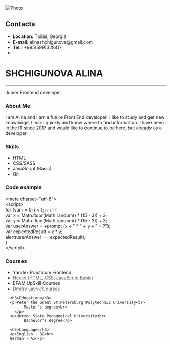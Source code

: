 <!DOCTYPE html>
<html>
<head>
<title>Shchigunova CV</title>
<link rel="stylesheet" href="style.css">
</head>
<body>
  <p><img src="../123.jpeg" alt="Photo" class="photo"></p>
  <div class="background"></div>
  <div class="rectangle"></div>
  <div class="box">
	<div class="contacts">
    <h2>Contacts</h2>
      <ul>
    	  <li><span><strong><span class="leftside">Location:</strong><span class="leftside"> Tbilisi, Georgia</span></li>
        <li><span><strong><span class="leftside">E-mail:</strong><span class="leftside"> alinashchigunova@gmail.com</span></li>
        <li><span><strong><span class="leftside">Tel.:</strong><span class="leftside"> +995(599)328417</span></li>
        <li><span><strong><span class="leftside"><a href="https://github.com/AShchigunova" style="color: white" target="_blank"><span class="leftside"> GitHub</a></strong></span></li>
      </ul>
  </div>
  </div>
  <div class="intro">
		<h1><strong>SHCHIGUNOVA ALINA</strong></h1>
    <hr>
		  <p>Junior Frontend developer</p>
    </hr>
		<h3>About Me</h3>
    <p>I am Alina and I am a future Front End developer. I like to study and get new knowledge. I learn quickly and know where to find information. I have been in the IT since 2017 and would like to continue to be here, but already as a developer.</p>
  </div>
  <div class="skills">
    <h3>Skills</h3>
      <ul>
        <li><span>HTML</span></li>
        <li><span>CSS/SASS</span></li>
        <li><span>JavaScript (Basic)</span></li>
        <li><span>Git</span></li>
      </ul>
  </div>
  <div class ="code">
    <h3>Code example</h3>

  <p> 
      &lt;meta charset="utf-8"&gt;<br/>
      &lt;script&gt;<br/>
      for (var i = 0; i < 1; i++) {<br/>
      var x = Math.floor(Math.random() * (15 - 3)) + 3;<br/>
      var y = Math.floor(Math.random() * (15 - 3)) + 3;<br/>
      var userAnswer = +prompt (x + " * " + y + " = ?");<br/>
      var expectedResult = x * y;<br/>
      alert(userAnswer == expectedResult);<br/>
      }<br/>
      &lt;/script&gt;<br/>
  </p>
  </div>

  <div class="education">
      <h3>Courses</h3>
      <p> 
	      <ul>
	        <li><span>Yandex Practicum Frontend</span></li>
	        <li><span><a href="https://ru.code-basics.com" style="color: #595959" target="_blank">Hexlet (HTML, CSS, JavaScript Basic)</a></span></li>
	        <li><span>EPAM UpSkill Courses</span></li>
	        <li><span><a href="https://dmitrylavrik.ru" style="color: #595959" target="_blank">Dmitry Lavrik Courses</a></span></li>
       </ul>
      </p>

      <h3>Education</h3>
      <p>Peter the Great St.Petersburg Polytechnic University<br>
	        Master's degree<br>
	    </p>
      <p>Herzen State Pedagogical University<br>
	        Bachelor's degree</p>
  
      <h3>Language</h3>
      <p>English - B2<br>
      German - A1</p>
  </div>
</body>
</html>





